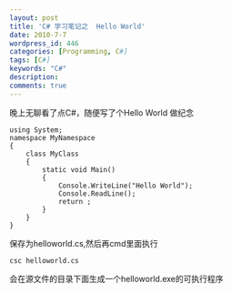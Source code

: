 ```yaml
---
layout: post
title: 'C# 学习笔记之  Hello World'
date: 2010-7-7
wordpress_id: 446
categories: [Programming, C#]
tags: [C#]
keywords: "C#"
description: 
comments: true
---
```


晚上无聊看了点C#，随便写了个Hello World 做纪念

``` 
using System;
namespace MyNamespace
{
	class MyClass
	{
		static void Main()
		{
			Console.WriteLine("Hello World");
			Console.ReadLine();
			return ;
		}
	}
} 
```

保存为helloworld.cs,然后再cmd里面执行

```
csc helloworld.cs 
```

会在源文件的目录下面生成一个helloworld.exe的可执行程序

